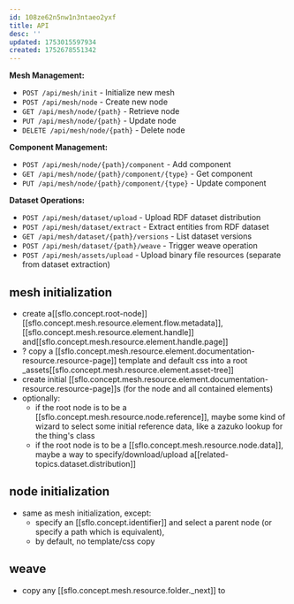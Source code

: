 ```yaml
---
id: 108ze62n5nw1n3ntaeo2yxf
title: API
desc: ''
updated: 1753015597934
created: 1752678551342
---
```


**Mesh Management:**
- `POST /api/mesh/init` - Initialize new mesh
- `POST /api/mesh/node` - Create new node
- `GET /api/mesh/node/{path}` - Retrieve node
- `PUT /api/mesh/node/{path}` - Update node
- `DELETE /api/mesh/node/{path}` - Delete node

**Component Management:**
- `POST /api/mesh/node/{path}/component` - Add component
- `GET /api/mesh/node/{path}/component/{type}` - Get component
- `PUT /api/mesh/node/{path}/component/{type}` - Update component

**Dataset Operations:**
- `POST /api/mesh/dataset/upload` - Upload RDF dataset distribution
- `POST /api/mesh/dataset/extract` - Extract entities from RDF dataset
- `GET /api/mesh/dataset/{path}/versions` - List dataset versions
- `POST /api/mesh/dataset/{path}/weave` - Trigger weave operation
- `POST /api/mesh/assets/upload` - Upload binary file resources (separate from dataset extraction)


## mesh initialization

- create a[[sflo.concept.root-node]] [[sflo.concept.mesh.resource.element.flow.metadata]], [[sflo.concept.mesh.resource.element.handle]] and[[sflo.concept.mesh.resource.element.handle.page]]
- ? copy a [[sflo.concept.mesh.resource.element.documentation-resource.resource-page]] template and default css into a root _assets[[sflo.concept.mesh.resource.element.asset-tree]]
- create initial [[sflo.concept.mesh.resource.element.documentation-resource.resource-page]]s (for the node and all contained elements)
- optionally:
  - if the root node is to be a [[sflo.concept.mesh.resource.node.reference]], maybe some kind of wizard to select some initial reference data, like a zazuko lookup for the thing's class
  - if the root node is to be a [[sflo.concept.mesh.resource.node.data]], maybe a way to specify/download/upload a[[related-topics.dataset.distribution]]

## node initialization

- same as mesh initialization, except:
  - specify an [[sflo.concept.identifier]] and select a parent node (or specify a path which is equivalent),
  - by default, no template/css copy

## weave

- copy any [[sflo.concept.mesh.resource.folder._next]]  to  
